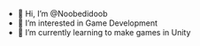 - 👋 Hi, I’m @Noobedidoob
- 👀 I’m interested in Game Development
- 🌱 I’m currently learning to make games in Unity

<!---
Noobedidoob/Noobedidoob is a ✨ special ✨ repository because its `README.md` (this file) appears on your GitHub profile.
You can click the Preview link to take a look at your changes.
--->
